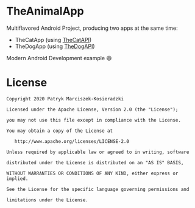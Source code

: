 # TheAnimalApp

Multiflavored Android Project, producing two apps at the same time:
- TheCatApp (using [TheCatAPI](https://thecatapi.com/))
- TheDogApp (using [TheDogAPI](https://thecatapi.com/))

Modern Android Development example :smile:

# License

    Copyright 2020 Patryk Marciszek-Kosieradzki

    Licensed under the Apache License, Version 2.0 (the "License");

    you may not use this file except in compliance with the License.

    You may obtain a copy of the License at

       http://www.apache.org/licenses/LICENSE-2.0

    Unless required by applicable law or agreed to in writing, software

    distributed under the License is distributed on an "AS IS" BASIS,

    WITHOUT WARRANTIES OR CONDITIONS OF ANY KIND, either express or implied.

    See the License for the specific language governing permissions and

    limitations under the License.

